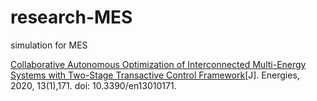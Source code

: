 # research-MES
simulation for MES

[Collaborative Autonomous Optimization of Interconnected Multi-Energy Systems with Two-Stage Transactive Control Framework](https://www.mdpi.com/1996-1073/13/1/171)[J]. Energies, 2020, 13(1),171. doi: 10.3390/en13010171.
